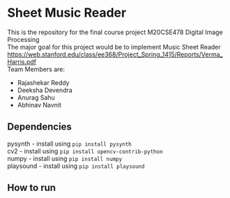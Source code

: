 # Sheet Music Reader 
This is the repository for the final course project M20CSE478 Digital Image Processing\
The major goal for this project would be to implement Music Sheet Reader https://web.stanford.edu/class/ee368/Project_Spring_1415/Reports/Verma_Harris.pdf  \
Team Members are:
- Rajashekar Reddy
- Deeksha Devendra
- Anurag Sahu
- Abhinav Navnit

## Dependencies 
pysynth - install using `pip install pysynth`   \
cv2 - install using `pip install opencv-contrib-python` \
numpy - install using `pip install numpy` \
playsound - install using `pip install playsound`

## How to run
